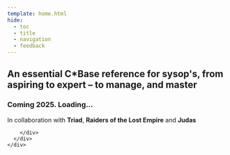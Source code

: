 ```yaml
---
template: home.html
hide:
  - toc
  - title
  - navigation
  - feedback
---
```

<link rel="stylesheet" href="assets/css/home.css">
  <section class="mdx-container">
    <div class="md-grid md-typeset">
      <div class="mdx-hero">
        <div class="mdx-hero__content">
            <h1>An essential C*Base reference for sysop's, from aspiring to expert – to manage, and master <div id="typewriter"></div></h1>
            <h3>Coming 2025. Loading...</h3>
            <p>In collaboration with <b>Triad</b>, <b>Raiders of the Lost Empire</b> and <b>Judas</b></p>
            
        </div>
      </div>
    </div>
  </section>